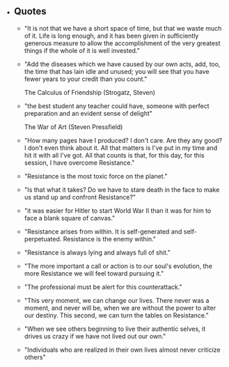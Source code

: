 - ## Quotes
	- "It is not that we have a short space of time, but that we waste much of it. Life is long enough, and it has been given in sufficiently generous measure to allow the accomplishment of the very greatest things if the whole of it is well invested."
	- "Add the diseases which we have caused by our own acts, add, too, the time that has lain idle and unused; you will see that you have fewer years to your credit than you count."
	  
	  The Calculus of Friendship (Strogatz, Steven)
	- "the best student any teacher could have, someone with perfect preparation and an evident sense of delight"
	  
	  The War of Art (Steven Pressfield)
	- "How many pages have I produced? I don't care. Are they any good? I don't even think about it. All that matters is I've put in my time and hit it with all I've got. All that counts is that, for this day, for this session, I have overcome Resistance."
	- "Resistance is the most toxic force on the planet."
	- "Is that what it takes? Do we have to stare death in the face to make us stand up and confront Resistance?"
	- "it was easier for Hitler to start World War II than it was for him to face a blank square of canvas."
	- "Resistance arises from within. It is self-generated and self-perpetuated. Resistance is the enemy within."
	- "Resistance is always lying and always full of shit."
	- "The more important a call or action is to our soul's evolution, the more Resistance we will feel toward pursuing it."
	- "The professional must be alert for this counterattack."
	- "This very moment, we can change our lives. There never was a moment, and never will be, when we are without the power to alter our destiny. This second, we can turn the tables on Resistance."
	- "When we see others beginning to live their authentic selves, it drives us crazy if we have not lived out our own."
	- "Individuals who are realized in their own lives almost never criticize others"
